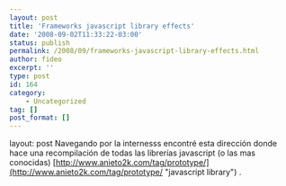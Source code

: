 ```yaml
---
layout: post
title: 'Frameworks javascript library effects'
date: '2008-09-02T11:33:22-03:00'
status: publish
permalink: /2008/09/frameworks-javascript-library-effects.html
author: fideo
excerpt: ''
type: post
id: 164
category:
    - Uncategorized
tag: []
post_format: []
---
```

layout: post
Navegando por la internesss encontré esta dirección donde hace una recompilación de todas las librerías javascript (o las mas conocidas) [http://www.anieto2k.com/tag/prototype/](http://www.anieto2k.com/tag/prototype/ "javascript library") .